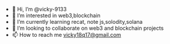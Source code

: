 - 👋 Hi, I’m @vicky-9133
- 👀 I’m interested in web3,blockchain
- 🌱 I’m currently learning recat, note js,solodity,solana
- 💞️ I’m looking to collaborate on web3 and blockchain projects
- 📫 How to reach me vicky18q17@gmail.com

<!---
vicky-9133/vicky-9133 is a ✨ special ✨ repository because its `README.md` (this file) appears on your GitHub profile.
You can click the Preview link to take a look at your changes.
--->
